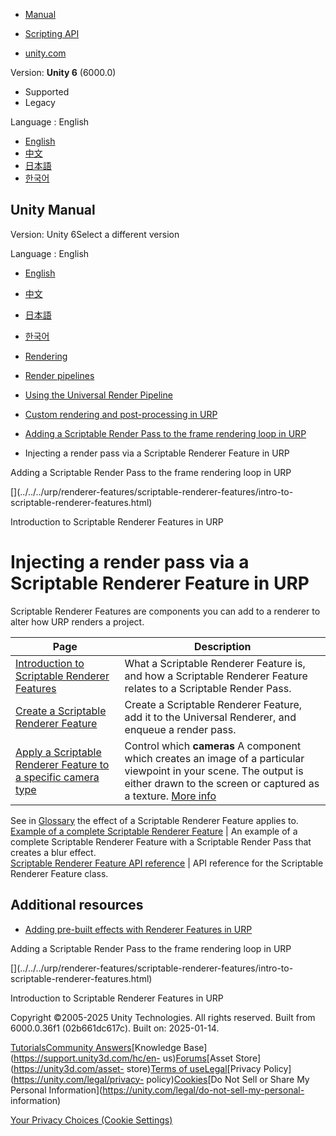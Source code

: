 [](https://docs.unity3d.com)

  * [Manual](../Manual/index.html)
  * [Scripting API](../ScriptReference/index.html)

  * [unity.com](https://unity.com/)

Version: **Unity 6** (6000.0)

  * Supported
  * Legacy

Language : English

  * [English](/Manual/urp/renderer-features/scriptable-renderer-features/scriptable-renderer-features-landing.html)
  * [中文](/cn/current/Manual/urp/renderer-features/scriptable-renderer-features/scriptable-renderer-features-landing.html)
  * [日本語](/ja/current/Manual/urp/renderer-features/scriptable-renderer-features/scriptable-renderer-features-landing.html)
  * [한국어](/kr/current/Manual/urp/renderer-features/scriptable-renderer-features/scriptable-renderer-features-landing.html)

[](https://docs.unity3d.com)

## Unity Manual

Version: Unity 6Select a different version

Language : English

  * [English](/Manual/urp/renderer-features/scriptable-renderer-features/scriptable-renderer-features-landing.html)
  * [中文](/cn/current/Manual/urp/renderer-features/scriptable-renderer-features/scriptable-renderer-features-landing.html)
  * [日本語](/ja/current/Manual/urp/renderer-features/scriptable-renderer-features/scriptable-renderer-features-landing.html)
  * [한국어](/kr/current/Manual/urp/renderer-features/scriptable-renderer-features/scriptable-renderer-features-landing.html)

  * [Rendering](../../../rendering-and-post-processing.html)
  * [Render pipelines](../../../render-pipelines.html)
  * [Using the Universal Render Pipeline](../../../universal-render-pipeline.html)
  * [Custom rendering and post-processing in URP](../../../urp/customizing-urp.html)
  * [Adding a Scriptable Render Pass to the frame rendering loop in URP](../../../urp/inject-a-render-pass.html)
  * Injecting a render pass via a Scriptable Renderer Feature in URP

[](../../../urp/inject-a-render-pass.html)

Adding a Scriptable Render Pass to the frame rendering loop in URP

[](../../../urp/renderer-features/scriptable-renderer-features/intro-to-
scriptable-renderer-features.html)

Introduction to Scriptable Renderer Features in URP

# Injecting a render pass via a Scriptable Renderer Feature in URP

Scriptable Renderer Features are components you can add to a renderer to alter
how URP renders a project.

Page | Description  
---|---  
[Introduction to Scriptable Renderer Features](intro-to-scriptable-renderer-features.html) | What a Scriptable Renderer Feature is, and how a Scriptable Renderer Feature relates to a Scriptable Render Pass.  
[Create a Scriptable Renderer Feature](inject-a-pass-using-a-scriptable-renderer-feature.html) | Create a Scriptable Renderer Feature, add it to the Universal Renderer, and enqueue a render pass.  
[Apply a Scriptable Renderer Feature to a specific camera type](apply-scriptable-feature-to-specific-camera.html) | Control which **cameras** A component which creates an image of a particular viewpoint in your scene. The output is either drawn to the screen or captured as a texture. [More info](../../../CamerasOverview.html)  
See in [Glossary](../../../Glossary.html#Camera) the effect of a Scriptable
Renderer Feature applies to.  
[Example of a complete Scriptable Renderer Feature](../create-custom-renderer-feature.html) | An example of a complete Scriptable Renderer Feature with a Scriptable Render Pass that creates a blur effect.  
[Scriptable Renderer Feature API reference](scriptable-renderer-feature-reference.html) | API reference for the Scriptable Renderer Feature class.  
  
## Additional resources

  * [Adding pre-built effects with Renderer Features in URP](../../urp-renderer-feature-landing.html)

[](../../../urp/inject-a-render-pass.html)

Adding a Scriptable Render Pass to the frame rendering loop in URP

[](../../../urp/renderer-features/scriptable-renderer-features/intro-to-
scriptable-renderer-features.html)

Introduction to Scriptable Renderer Features in URP

Copyright ©2005-2025 Unity Technologies. All rights reserved. Built from
6000.0.36f1 (02b661dc617c). Built on: 2025-01-14.

[Tutorials](https://learn.unity.com/)[Community
Answers](https://answers.unity3d.com)[Knowledge
Base](https://support.unity3d.com/hc/en-
us)[Forums](https://forum.unity3d.com)[Asset Store](https://unity3d.com/asset-
store)[Terms of
use](https://docs.unity3d.com/Manual/TermsOfUse.html)[Legal](https://unity.com/legal)[Privacy
Policy](https://unity.com/legal/privacy-
policy)[Cookies](https://unity.com/legal/cookie-policy)[Do Not Sell or Share
My Personal Information](https://unity.com/legal/do-not-sell-my-personal-
information)

[Your Privacy Choices (Cookie Settings)](javascript:void\(0\);)

